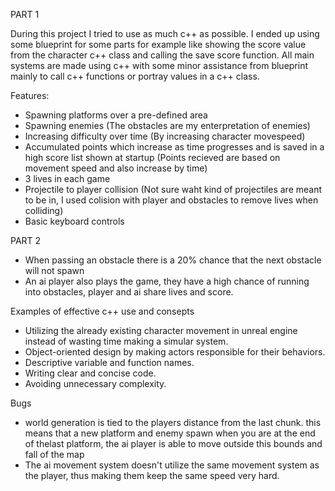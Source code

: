 PART 1

During this project I tried to use as much c++ as possible. I ended up using some blueprint for some parts for example like showing the score value from the character c++ class and calling the save score function.
All main systems are made using c++ with some minor assistance from blueprint mainly to call c++ functions or portray values in a c++ class.

Features: 
* Spawning platforms over a pre-defined area
* Spawning enemies (The obstacles are my enterpretation of enemies)
* Increasing difficulty over time (By increasing character movespeed)
* Accumulated points which increase as time progresses and is saved in a high score list shown at startup (Points recieved are based on movement speed and also increase by time)
* 3 lives in each game
* Projectile to player collision (Not sure waht kind of projectiles are meant to be in, I used colision with player and obstacles to remove lives when colliding)
* Basic keyboard controls


PART 2

* When passing an obstacle there is a 20% chance that the next obstacle will not spawn
* An ai player also plays the game, they have a high chance of running into obstacles, player and ai share lives and score.

Examples of effective c++ use and consepts

* Utilizing the already existing character movement in unreal engine instead of wasting time making a simular system.
* Object-oriented design by making actors responsible for their behaviors.
* Descriptive variable and function names.
* Writing clear and concise code.
* Avoiding unnecessary complexity.

Bugs

* world generation is tied to the players distance from the last chunk. this means that a new platform and enemy spawn when you are at the end of thelast platform, the ai player is able to move outside this bounds and fall of the map
* The ai movement system doesn't utilize the same movement system as the player, thus making them keep the same speed very hard.
